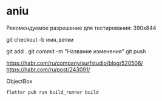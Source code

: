 # aniu

Рекомендуемое разрешение для тестирования: 390x844

git checkout -b имя_ветки

git add .
git commit -m "Название изменения"
git push

https://habr.com/ru/company/surfstudio/blog/520506/
https://habr.com/ru/post/243091/

ObjectBox

    flutter pub run build_runner build
